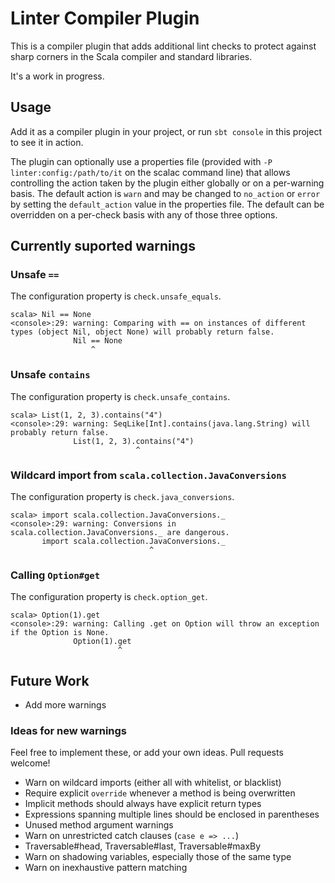 # Linter Compiler Plugin

This is a compiler plugin that adds additional lint checks to protect against sharp corners
in the Scala compiler and standard libraries.

It's a work in progress.

## Usage

Add it as a compiler plugin in your project, or run `sbt console` in this project to see it in action.

The plugin can optionally use a properties file (provided with `-P
linter:config:/path/to/it` on the scalac command line) that allows
controlling the action taken by the plugin either globally or on a
per-warning basis. The default action is `warn` and may be changed to
`no_action` or `error` by setting the `default_action` value in the
properties file.  The default can be overridden on a per-check basis
with any of those three options.

## Currently suported warnings

### Unsafe `==`

The configuration property is `check.unsafe_equals`.

    scala> Nil == None
    <console>:29: warning: Comparing with == on instances of different types (object Nil, object None) will probably return false.
                  Nil == None
                      ^

### Unsafe `contains`

The configuration property is `check.unsafe_contains`.

    scala> List(1, 2, 3).contains("4")
    <console>:29: warning: SeqLike[Int].contains(java.lang.String) will probably return false.
                  List(1, 2, 3).contains("4")
                                ^


### Wildcard import from `scala.collection.JavaConversions`

The configuration property is `check.java_conversions`.

    scala> import scala.collection.JavaConversions._
    <console>:29: warning: Conversions in scala.collection.JavaConversions._ are dangerous.
           import scala.collection.JavaConversions._
                                   ^

### Calling `Option#get`

The configuration property is `check.option_get`.

    scala> Option(1).get
    <console>:29: warning: Calling .get on Option will throw an exception if the Option is None.
                  Option(1).get
                            ^

## Future Work

* Add more warnings

### Ideas for new warnings

Feel free to implement these, or add your own ideas. Pull requests welcome!

* Warn on wildcard imports (either all with whitelist, or blacklist)
* Require explicit `override` whenever a method is being overwritten
* Implicit methods should always have explicit return types
* Expressions spanning multiple lines should be enclosed in parentheses
* Unused method argument warnings
* Warn on unrestricted catch clauses (`case e => ...`)
* Traversable#head, Traversable#last, Traversable#maxBy
* Warn on shadowing variables, especially those of the same type
* Warn on inexhaustive pattern matching
